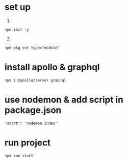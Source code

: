 # set up
1. 
```
npm init -y
```
2. 
```
npm pkg set type="module"
```

# install apollo & graphql
```
npm i @apollo/server graphql
```

# use nodemon & add script in package.json
```
"start": "nodemon index"
```

# run project 
```
npm run start
```
